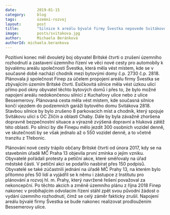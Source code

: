 ```yaml
---
date:         2019-01-15
category:     blog
tags:         územní-rozvoj
layout:       post
title:        "Silnice k areálu bývalé firmy Švestka nepovede Svitákovou ulicí"
image:        posts/svitakova.jpg
author:       Michaela Beránková
authorId: michaela.berankova
---
```


Pozitivní konec měl dvouletý boj obyvatel Britské čtvrti o zrušení územního rozhodnutí a zastavení územního řízení ve věci nové cesty pro automobily k bývalému areálu společnosti Švestka, která měla vést místem, kde se v současné době nachází chodník mezi bytovými domy č.p. 2730 č.p. 2818. Plánovala ji společnost Finep za účelem propojení areálu firmy Švestka se zbývajícím územím Britské čtvrti. Esíčkovitá silnice měla vést úzkou ulicí přímo pod okny obyvatel těchto bytových domů i přes to, že bylo možné napojení areálu nedokončenou silnicí z Kuchařovy ulice nebo z ulice Bessemerovy.
Plánovaná cesta měla vést místem, kde současná silnice končí vjezdem do podzemních garáží bytového domu Svitákova 2818. Stavbou silnice by bylo zrušeno 8 parkovacích míst a chodník, který spojuje Svitákovu ulici s OC Zličín a oblastí Chaby. Dále by byla závažně zhoršena dopravně bezpečnostní situace a výrazně zvýšená dopravní a hluková zátěž této oblasti. Po silnici by dle Finepu mělo jezdit 300 osobních vozidel denně, ve skutečnosti by se však jednalo až o 550 vozidel denně, a to včetně tranzitu z Třebonic.

Plánování nové cesty trápilo občany Britské čtvrti od února 2017, kdy se na stavebním úřadě MČ Praha 13 objevila první zmínka o jejím vzniku. Obyvatelé pořádali protesty a petiční akce, které směřovaly na úřad městské části. V petiční akci se podařilo nasbírat přes 150 podpisů. Obyvatelé se také zúčastnili jednání na úřadě MČ Prahy 13, na kterém bylo přítomno přes 50 lidí a vyjádřil se k němu i zástupce z Institutu pro plánování a rozvoj hl. m. Prahy, který navržené řešení považoval za nekoncepční. Po těchto akcích a změně územního plánu z října 2018 Finep nakonec v probíhajícím odvolacím řízení stáhl zpět svou původní žádost o vydání územního rozhodnutí, čímž se celý záměr fakticky zrušil. Napojení areálu bývalé firmy Švestka se bude nakonec realizovat prodloužením Bessemerovy ulice.
